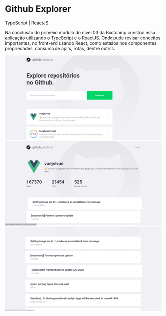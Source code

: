 # Github Explorer
TypeScript | ReactJS


Na conclusão do primeiro módulo do nível 03 da Bootcamp construi essa aplicação utilizando
o TypeScript e o ReactJS. Onde pude revisar conceitos importantes, no front-end usando React, como estados nos componentes,
propriedades, consumo de api's, rotas, dentre outros.

 ![](page.png)
 ![](page2.png)
 ![](page3.png)

